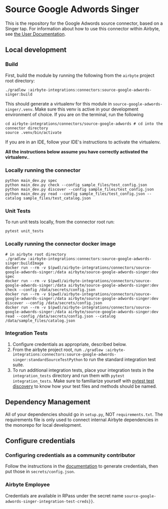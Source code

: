 # Source Google Adwords Singer

This is the repository for the Google Adwords source connector, based on a Singer tap.
For information about how to use this connector within Airbyte, see [the User Documentation](https://docs.airbyte.io/integrations/sources/google-adwords).

## Local development
### Build
First, build the module by running the following from the `airbyte` project root directory: 
```
./gradlew :airbyte-integrations:connectors:source-google-adwords-singer:build
```

This should generate a virtualenv for this module in `source-google-adwords-singer/.venv`. Make sure this venv is active in your
development environment of choice. If you are on the terminal, run the following
```
cd airbyte-integrations/connectors/source-google-adwords # cd into the connector directory
source .venv/bin/activate
```
If you are in an IDE, follow your IDE's instructions to activate the virtualenv. 

**All the instructions below assume you have correctly activated the virtualenv.**.

### Locally running the connector
```
python main_dev.py spec
python main_dev.py check --config sample_files/test_config.json
python main_dev.py discover --config sample_files/test_config.json
python main_dev.py read --config sample_files/test_config.json --catalog sample_files/test_catalog.json
```

### Unit Tests
To run unit tests locally, from the connector root run:
```
pytest unit_tests
```


### Locally running the connector docker image
```
# in airbyte root directory
./gradlew :airbyte-integrations:connectors:source-google-adwords-singer:buildImage
docker run --rm -v $(pwd)/airbyte-integrations/connectors/source-google-adwords-singer:/data airbyte/source-google-adwords-singer:dev spec
docker run --rm -v $(pwd)/airbyte-integrations/connectors/source-google-adwords-singer:/data airbyte/source-google-adwords-singer:dev check --config /data/secrets/config.json
docker run --rm -v $(pwd)/airbyte-integrations/connectors/source-google-adwords-singer:/data airbyte/source-google-adwords-singer:dev discover --config /data/secrets/config.json
docker run --rm -v $(pwd)/airbyte-integrations/connectors/source-google-adwords-singer:/data airbyte/source-google-adwords-singer:dev read --config /data/secrets/config.json --catalog /data/sample_files/catalog.json
```

### Integration Tests 
1. Configure credentials as appropriate, described below.
1. From the airbyte project root, run `./gradlew :airbyte-integrations:connectors:source-google-adwords-singer:standardSourceTestPython` to run the standard integration test suite.
1. To run additional integration tests, place your integration tests in the `integration_tests` directory and run them with `pytest integration_tests`.
   Make sure to familiarize yourself with [pytest test discovery](https://docs.pytest.org/en/latest/goodpractices.html#test-discovery) to know how your test files and methods should be named.

## Dependency Management
All of your dependencies should go in `setup.py`, NOT `requirements.txt`. The requirements file is only used to connect internal Airbyte dependencies in the monorepo for local development.

## Configure credentials
### Configuring credentials as a community contributor
Follow the instructions in the [documentation](https://docs.airbyte.io/integrations/sources/google-adwords) to generate credentials, then put those
in `secrets/config.json`.

### Airbyte Employee
Credentials are available in RPass under the secret name `source-google-adwords-singer-integration-test-creds}}`.
